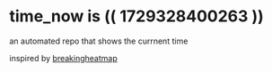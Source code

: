 # time_now is (( 1729328400263 ))

an automated repo that shows the currnent time

inspired by [breakingheatmap](https://github.com/breakingheatmap/breakingheatmap)